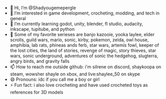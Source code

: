 - 👋 Hi, I’m @Shadyougemepergle
- 👀 I’m interested in game development, crocheting, modding, and tech in general
- 🌱 I’m currently learning godot, unity, blender, fl studio, audacity, inkscape, tupitube, and python
- 💞️ Some of my favorite serieses are banjo kazooie, yooka laylee, elder scrolls, guild wars, mario, sonic, kirby, pokemon, zelda, owl house, amphibia, lab rats, phineas ands ferb, star wars, artemis fowl, keeper of the lost cities, the land of stories, revenge of magic, story thieves, star wars, sonic underground, adventures of sonic the hedgehog, slugterra, angry birds, and gravity falls
- 📫 How to reach me outside github: i'm silrene on discord, shaykoopa on steam, wowsher shayle on xbox, and live:shaylee_50 on skype
- 😄 Pronouns: idc if you call me a boy or girl
- ⚡ Fun fact: i also love crocheting and have used crocheted toys as references for 3D models

<!---
Shadyougemepergle/Shadyougemepergle is a ✨ special ✨ repository because its `README.md` (this file) appears on your GitHub profile.
You can click the Preview link to take a look at your changes.
--->
